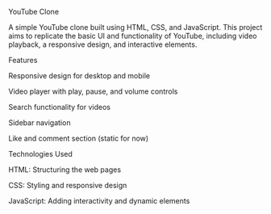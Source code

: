 YouTube Clone

A simple YouTube clone built using HTML, CSS, and JavaScript. This project aims to replicate the basic UI and functionality of YouTube, including video playback, a responsive design, and interactive elements.

Features

Responsive design for desktop and mobile

Video player with play, pause, and volume controls

Search functionality for videos

Sidebar navigation

Like and comment section (static for now)

Technologies Used

HTML: Structuring the web pages

CSS: Styling and responsive design

JavaScript: Adding interactivity and dynamic elements
